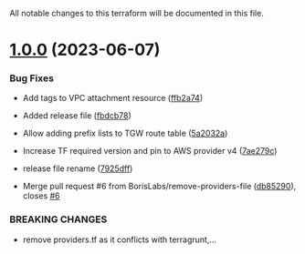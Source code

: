 All notable changes to this terraform will be documented in this file.

# [1.0.0](https://github.com/BorisLabs/terraform-aws-transit-gateway/compare/v0.0.1...v1.0.0) (2023-06-07)


### Bug Fixes

* Add tags to VPC attachment resource ([ffb2a74](https://github.com/BorisLabs/terraform-aws-transit-gateway/commit/ffb2a741e75ec56071e07c11aea07ee691620c8e))
* Added release file ([fbdcb78](https://github.com/BorisLabs/terraform-aws-transit-gateway/commit/fbdcb78e5f9018d8772f5bdd704bf58cc6d409ac))
* Allow adding prefix lists to TGW route table ([5a2032a](https://github.com/BorisLabs/terraform-aws-transit-gateway/commit/5a2032acf31f9882914366b6fdecf4a87c3ff0d5))
* Increase TF required version and pin to AWS provider v4 ([7ae279c](https://github.com/BorisLabs/terraform-aws-transit-gateway/commit/7ae279ca75dd1c2fc4909adecaf7f02169439e9b))
* release file rename ([7925dff](https://github.com/BorisLabs/terraform-aws-transit-gateway/commit/7925dfff74b37d6a77e3ea18888baebe63dcbdf6))


* Merge pull request #6 from BorisLabs/remove-providers-file ([db85290](https://github.com/BorisLabs/terraform-aws-transit-gateway/commit/db852908fbef49ae0203ef0af3c19a811d66792f)), closes [#6](https://github.com/BorisLabs/terraform-aws-transit-gateway/issues/6)


### BREAKING CHANGES

* remove providers.tf as it conflicts with terragrunt,…

